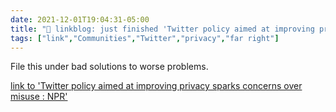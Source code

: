 ```yaml
---
date: 2021-12-01T19:04:31-05:00
title: "🔗 linkblog: just finished 'Twitter policy aimed at improving privacy sparks concerns over misuse : NPR'"
tags: ["link","Communities","Twitter","privacy","far right"]
---
```

File this under bad solutions to worse problems.
 
[link to 'Twitter policy aimed at improving privacy sparks concerns over misuse : NPR'](https://www.npr.org/2021/12/01/1060600043/twitter-photo-removal-policy-aimed-at-improving-privacy-sparks-concerns-over-mis)
